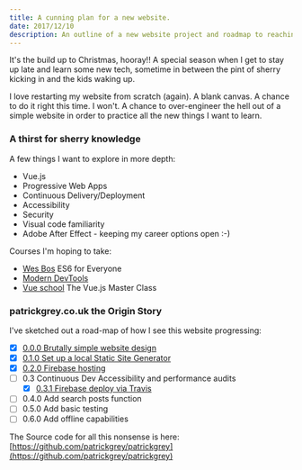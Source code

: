 ```yaml
---
title: A cunning plan for a new website.
date: 2017/12/10
description: An outline of a new website project and roadmap to reaching version 1.
---
```

It&#39;s the build up to Christmas, hooray!! A special season when I get to stay up late and learn some new tech, sometime in between the pint of sherry kicking in and the kids waking up.

I love restarting my website from scratch (again). A blank canvas. A chance to do it right this time. I won&#39;t. A chance to over-engineer the hell out of a simple website in order to practice all the new things I want to learn.

### A thirst for <span class="pg-strikethrough">sherry</span> knowledge

A few things I want to explore in more depth:

- Vue.js
- Progressive Web Apps
- Continuous Delivery/Deployment
- Accessibility
- Security
- Visual code familiarity
- Adobe After Effect - keeping my career options open :-)

Courses I'm hoping to take:

- [Wes Bos](http://wesbos.com/courses/) ES6 for Everyone
- [Modern DevTools](https://moderndevtools.com/)
- [Vue school](https://vueschool.io/courses/the-vuejs-master-class) The Vue.js Master Class

### patrickgrey.co.uk the Origin Story

I've sketched out a road-map of how I see this website progressing:

- [x] [0.0.0 Brutally simple website design](/2017/12/brutalist-website-design/)
- [x] [0.1.0 Set up a local Static Site Generator](/2017/12/hexo-static-site-generator-setup/)
- [x] [0.2.0 Firebase hosting](/2017/12/firebase-hosting/)
- [ ] 0.3 Continuous Dev Accessibility and performance audits
    - [x] [0.3.1 Firebase deploy via Travis](/2017/12/travis-continuous-integration/)
- [ ] 0.4.0 Add search posts function
- [ ] 0.5.0 Add basic testing
- [ ] 0.6.0 Add offline capabilities

The Source code for all this nonsense is here: [https://github.com/patrickgrey/patrickgrey](https://github.com/patrickgrey/patrickgrey)